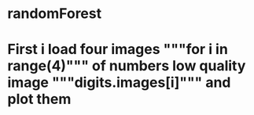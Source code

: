 # randomForest
# First i load four images """for i in range(4)""" of numbers low quality image """digits.images[i]""" and plot them 
